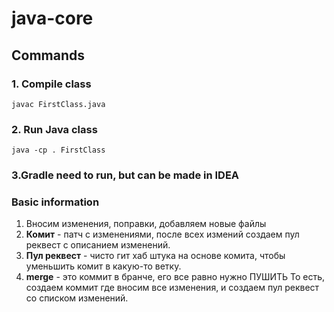 # java-core

## Commands

### 1. Compile class
```shell
javac FirstClass.java
```

### 2. Run Java class
```shell
java -cp . FirstClass
```

### 3.Gradle need to run, but can be made in IDEA

### Basic information
1. Вносим изменения, поправки, добавляем новые файлы
2. **Комит** - патч с изменениями, после всех измений создаем пул реквест с описанием изменений.
3. **Пул реквест** - чисто гит хаб штука на основе комита, чтобы уменьшить комит в какую-то ветку.
4. **merge** - это коммит в бранче, его все равно нужно ПУШИТЬ
То есть, создаем коммит где вносим все изменения, и создаем пул реквест со списком изменений. 